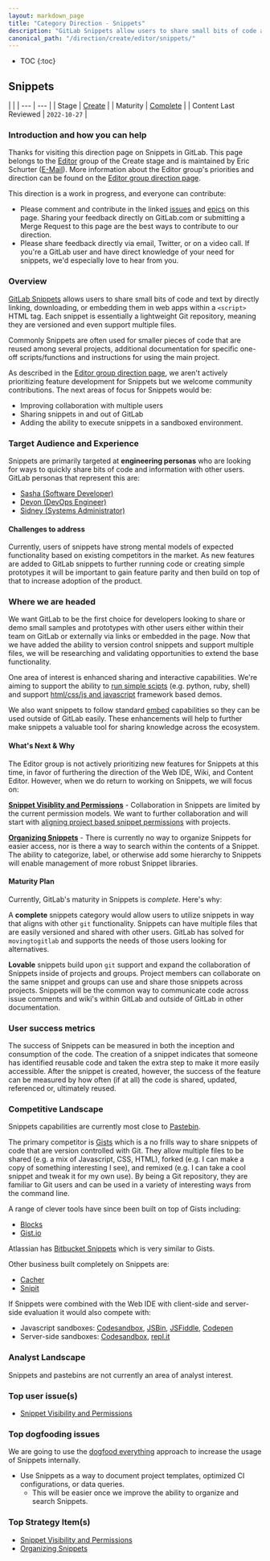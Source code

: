 ```yaml
---
layout: markdown_page
title: "Category Direction - Snippets"
description: "GitLab Snippets allow users to share small bits of code and text by directly linking, downloading, or embedding them in web apps within a `<script>` HTML tag."
canonical_path: "/direction/create/editor/snippets/"
---
```


- TOC
{:toc}

## Snippets

 | |
| --- | --- |
| Stage | [Create](/direction/dev/#create) |
| Maturity | [Complete](/direction/maturity/) |
| Content Last Reviewed | `2022-10-27` |

<!-- A good description of what your category is. If there are
special considerations for your strategy or how you plan to prioritize, the
description is a great place to include it. Please include usecases, personas,
and user journeys into this section. -->

### Introduction and how you can help

Thanks for visiting this direction page on Snippets in GitLab. This page belongs to the [Editor](/handbook/product/categories/#editor-group) group of the Create stage and is maintained by Eric Schurter ([E-Mail](mailto:eschurter@gitlab.com)). More information about the Editor group's priorities and direction can be found on the [Editor group direction page](/direction/create/editor/).

This direction is a work in progress, and everyone can contribute:

 - Please comment and contribute in the linked [issues](https://gitlab.com/groups/gitlab-org/-/issues?scope=all&utf8=%E2%9C%93&state=opened&label_name[]=Category%3ASnippets) and [epics](https://gitlab.com/groups/gitlab-org/-/epics?label_name%5B%5D=Category%3ASnippets) on this page. Sharing your feedback directly on GitLab.com or submitting a Merge Request to this page are the best ways to contribute to our direction.
 - Please share feedback directly via email, Twitter, or on a video call. If you're a GitLab user and have direct knowledge of your need for snippets, we'd especially love to hear from you.

### Overview

[GitLab Snippets](https://docs.gitlab.com/ee/user/snippets.html) allows users to share small bits of code and text by directly linking, downloading, or embedding them in web apps within a `<script>` HTML tag. Each snippet is essentially a lightweight Git repository, meaning they are versioned and even support multiple files.

Commonly Snippets are often used for smaller pieces of code that are reused among several projects, additional documentation for specific one-off scripts/functions and instructions for using the main project.

As described in the [Editor group direction page](/direction/create/editor/), we aren't actively prioritizing feature development for Snippets but we welcome community contributions. The next areas of focus for Snippets would be: 

- Improving collaboration with multiple users
- Sharing snippets in and out of GitLab
- Adding the ability to execute snippets in a sandboxed environment.

### Target Audience and Experience
<!-- An overview of the personas involved in this category. An overview
of the evolving user journeys as the category progresses through minimal,
viable, complete and lovable maturity levels.-->

Snippets are primarily targeted at **engineering personas** who are looking for ways to quickly share bits of code and information with other users. GitLab personas that represent this are:

 - [Sasha (Software Developer)](/handbook/product/personas/#sasha-software-developer)
 - [Devon (DevOps Engineer)](/handbook/product/personas/#devon-devops-engineer)
 - [Sidney (Systems Administrator)](/handbook/product/personas/#sidney-systems-administrator)

#### Challenges to address

Currently, users of snippets have strong mental models of expected functionality based on existing competitors in the market. As new features are added to GitLab snippets to further running code or creating simple prototypes it will be important to gain feature parity and then build on top of that to increase adoption of the product.

### Where we are headed

We want GitLab to be the first choice for developers looking to share or demo small samples and prototypes with other users either within their team on GitLab or externally via links or embedded in the page. Now that we have added the ability to version control snippets and support multiple files, we will be researching and validating opportunities to extend the base functionality.

One area of interest is enhanced sharing and interactive capabilities. We're aiming to support the ability to [run simple scipts](https://gitlab.com/groups/gitlab-org/-/epics/2397) (e.g. python, ruby, shell) and support [html/css/js and javascript](https://gitlab.com/groups/gitlab-org/-/epics/2398) framework based demos.

We also want snippets to follow standard [embed](https://gitlab.com/groups/gitlab-org/-/epics/1496) capabilities so they can be used outside of GitLab easily. These enhancements will help to further make snippets a valuable tool for sharing knowledge across the ecosystem.

#### What's Next & Why

The Editor group is not actively prioritizing new features for Snippets at this time, in favor of furthering the direction of the Web IDE, Wiki, and Content Editor. However, when we do return to working on Snippets, we will focus on: 

**[Snippet Visiblity and Permissions](https://gitlab.com/groups/gitlab-org/-/epics/2521)** - Collaboration in Snippets are limited by the current permission models. We want to further collaboration and will start with [aligning project based snippet permissions](https://gitlab.com/gitlab-org/gitlab/-/issues/16256) with projects. 

**[Organizing Snippets](https://gitlab.com/groups/gitlab-org/-/epics/3204)** - There is currently no way to organize Snippets for easier access, nor is there a way to search within the contents of a Snippet. The ability to categorize, label, or otherwise add some hierarchy to Snippets will enable management of more robust Snippet libraries. 

<!-- #### What is Not Planned Right Now -->

#### Maturity Plan

Currently, GitLab's maturity in Snippets is *complete*. Here's why:

A **complete** snippets category would allow users to utilize snippets in way that aligns with other `git` functionality. Snippets can have multiple files that are easily versioned and shared with other users. GitLab has solved for `movingtogitlab` and supports the needs of those users looking for alternatives.

**Lovable** snippets build upon `git` support and expand the collaboration of Snippets inside of projects and groups. Project members can collaborate on the same snippet and groups can use and share those snippets across projects. Snippets will be the common way to communicate code across issue comments and wiki's within GitLab and outside of GitLab in other documentation.

### User success metrics
<!--
- What specific user behaviors are indicate that users are trying these features, and solving their problems?
- How will users discover these features?
-->

The success of Snippets can be measured in both the inception and consumption of the code. The creation of a snippet indicates that someone has identified reusable code and taken the extra step to make it more easily accessible. After the snippet is created, however, the success of the feature can be measured by how often (if at all) the code is shared, updated, referenced or, ultimately reused. 

<!-- ### Why is this important? -->
<!--
- Why is GitLab building this feature?
- What impact will it have on the broader devops workflow?
- How confident are we? What is the effort?
-->

### Competitive Landscape
<!-- The top two or three competitors, and what the next one or two items we should
work on to displace the competitor at customers, ideally discovered through
[customer meetings](https://about.gitlab.com/handbook/product/product-processes/#customer-meetings). We’re not aiming for feature parity
with competitors, and we’re not just looking at the features competitors talk
about, but we’re talking with customers about what they actually use, and
ultimately what they need.-->

Snippets capabilities are currently most close to [Pastebin](https://pastebin.com).

The primary competitor is [Gists](https://gist.github.com/discover) which is a no frills way to share snippets of code that are version controlled with Git. They allow multiple files to be shared (e.g. a mix of Javascript, CSS, HTML), forked (e.g. I can make a copy of something interesting I see), and remixed (e.g. I can take a cool snippet and tweak it for my own use). By being a Git repository, they are familiar to Git users and can be used in a variety of interesting ways from the command line.

A range of clever tools have since been built on top of Gists including:

- [Blocks](https://bl.ocks.org/)
- [Gist.io](http://gist.io/)

Atlassian has [Bitbucket Snippets](https://confluence.atlassian.com/bitbucket/snippets-719095082.html) which is very similar to Gists.

Other business built completely on Snippets are:

 - [Cacher](https://www.cacher.io/)
 - [Snipit](https://snipit.io/)

If Snippets were combined with the Web IDE with client-side and server-side evaluation it would also compete with:

- Javascript sandboxes: [Codesandbox](https://codesandbox.io), [JSBin](https://jsbin.com), [JSFiddle](https://jsfiddle.net), [Codepen](https://codepen.io)
- Server-side sandboxes: [Codesandbox](https://codesandbox.io), [repl.it](https://repl.it)

### Analyst Landscape
<!-- What analysts and/or thought leaders in the space talking about, what are one or two issues
that will help us stay relevant from their perspective.-->

Snippets and pastebins are not currently an area of analyst interest.

<!-- ### Top Customer Success/Sales issue(s) -->
<!-- These can be sourced from the CS/Sales top issue labels when available, internal
surveys, or from your conversations with them.-->

### Top user issue(s)
<!-- This is probably the top popular issue from the category (i.e. the one with the most
thumbs-up), but you may have a different item coming out of customer calls.-->

- [Snippet Visibility and Permissions](https://gitlab.com/groups/gitlab-org/-/epics/2521)

### Top dogfooding issues
<!-- These are sourced from internal customers wanting to [dogfood](/handbook/values/#dogfooding)
the product.-->

We are going to use the [dogfood everything](/handbook/values/#dogfooding) approach to increase the usage of Snippets internally.

- Use Snippets as a way to document project templates, optimized CI configurations, or data queries.
    - This will be easier once we improve the ability to organize and search Snippets.  

### Top Strategy Item(s)
<!-- What's the most important thing to move your vision forward?-->

- [Snippet Visibility and Permissions](https://gitlab.com/groups/gitlab-org/-/epics/2521)
- [Organizing Snippets](https://gitlab.com/groups/gitlab-org/-/epics/3204)

